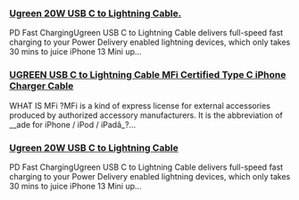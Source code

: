 ### [Ugreen 20W USB C to Lightning Cable.](https://eu.ugreen.com/products/ugreen-20w-usb-c-to-lightning-cable-%E7%9A%84%E5%89%AF%E6%9C%AC) ###

PD Fast ChargingUgreen USB C to Lightning Cable delivers full-speed fast charging to your Power Delivery enabled lightning devices, which only takes 30 mins to juice iPhone 13 Mini up...

### [UGREEN USB C to Lightning Cable MFi Certified Type C iPhone Charger Cable](https://eu.ugreen.com/products/ugreen-usb-c-to-lightning-cable-mfi-certified-type-c-iphone-charger-cable) ###

WHAT IS MFi ?MFi is a kind of express license for external accessories produced by authorized accessory manufacturers. It is the abbreviation of \_\_ade for iPhone / iPod / iPadâ\_?...

### [Ugreen 20W USB C to Lightning Cable](https://eu.ugreen.com/products/ugreen-usb-c-to-lightning-cable) ###

PD Fast ChargingUgreen USB C to Lightning Cable delivers full-speed fast charging to your Power Delivery enabled lightning devices, which only takes 30 mins to juice iPhone 13 Mini up...
